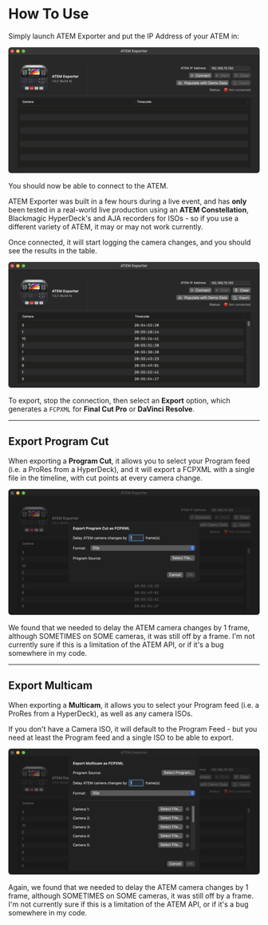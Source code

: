 # How To Use

Simply launch ATEM Exporter and put the IP Address of your ATEM in:

![](/static/default-screen.png)

You should now be able to connect to the ATEM.

ATEM Exporter was built in a few hours during a live event, and has **only** been tested in a real-world live production using an **ATEM Constellation**, Blackmagic HyperDeck's and AJA recorders for ISOs - so if you use a different variety of ATEM, it may or may not work currently.

Once connected, it will start logging the camera changes, and you should see the results in the table.

![](/static/demo-data.png)

To export, stop the connection, then select an **Export** option, which generates a `FCPXML` for **Final Cut Pro** or **DaVinci Resolve**.

---

## Export Program Cut

When exporting a **Program Cut**, it allows you to select your Program feed (i.e. a ProRes from a HyperDeck), and it will export a FCPXML with a single file in the timeline, with cut points at every camera change.

![](/static/program-cut.png)

We found that we needed to delay the ATEM camera changes by 1 frame, although SOMETIMES on SOME cameras, it was still off by a frame. I'm not currently sure if this is a limitation of the ATEM API, or if it's a bug somewhere in my code.

---

## Export Multicam

When exporting a **Multicam**, it allows you to select your Program feed (i.e. a ProRes from a HyperDeck), as well as any camera ISOs.

If you don't have a Camera ISO, it will default to the Program Feed - but you need at least the Program feed and a single ISO to be able to export.

![](/static/multicam.png)

Again, we found that we needed to delay the ATEM camera changes by 1 frame, although SOMETIMES on SOME cameras, it was still off by a frame. I'm not currently sure if this is a limitation of the ATEM API, or if it's a bug somewhere in my code.